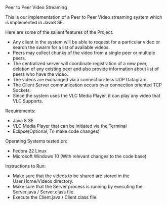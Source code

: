Peer to Peer Video Streaming

This is our implementation of a Peer to Peer Video streaming system which is implemented in Java8 SE.

Here are some of the salient features of the Project.
 - Any client in the system will be able to request for a particular video or search the swarm for a list of available videos.
 - Peers may collect chunks of the video from a single peer or multiple peers.
 - The centralized server will coordinate registration of a new peer, deletion of any existing peer and also provide information about list of peers who have the video.
 - The videos are exchanged via a connection-less UDP Datagram.
 - The Client Server communication occurs over connection oriented TCP Sockets.
 - Since the system uses the VLC Media Player, it can play any video that VLC Supports.

Requirements:
 - Java 8 SE
 - VLC Media Player that can be initiated via the Terminal
 - Eclipse(Optional, To make code changes)

Operating Systems tested on:
 - Fedora 22 Linux
 - Microsoft Windows 10 (With relevant changes to the code base)

Instructions to Run:
 - Make sure that the videos to be shared are stored in the User.Home/Videos directory.
 - Make sure that the Server process is running by executing the Server.java / Server.class file.
 - Execute the Client.java / Client.class file.
